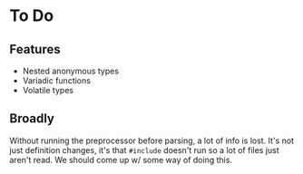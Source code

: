 # To Do

## Features

- Nested anonymous types
- Variadic functions
- Volatile types

## Broadly

Without running the preprocessor before parsing, a lot of info is lost.  It's
not just definition changes, it's that `#include` doesn't run so a lot of files
just aren't read.  We should come up w/ some way of doing this.
